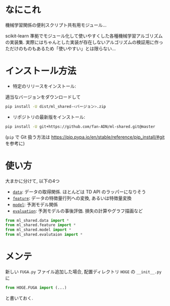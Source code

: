 # なにこれ
機械学習関係の便利スクリプト共有用モジュール... 

scikit-learn 準拠でモジュール化して使いやすくした各種機械学習アルゴリズムの実装集. 実際にはちゃんとした実装が存在しないアルゴリズムの検証用に作っただけのものもあるため「使いやすい」とは限らない...

# インストール方法

* 特定のリリースをインストール:

適当なバージョンをダウンロードして

```bash
pip install -U dist/ml_shared-<バージョン>.zip
```

* リポジトリの最新版をインストール:

```bash
pip install -U git+https://github.com/fan-ADN/ml-shared.git@master
```

(`pip` で Git 扱う方法は https://pip.pypa.io/en/stable/reference/pip_install/#git を参考に)


# 使い方

大まかに分けて, 以下の4つ

* [`data`](ml_shared/evaluation/README.md): データの取得関係. ほとんどは TD API のラッパーになりそう
* [`feature`](ml_shared/evaluation/README.md):  データの特徴量行列への変換, あるいは特徴量変換
* [`model`](ml_shared/model/README.md): 予測モデル関係
* [`evaluation`](ml_shared/evaluation/README.md): 予測モデルの事後評価. 損失の計算やグラフ描画など

```python
from ml_shared.data import *
from ml_shared.feature import *
from ml_shared.model import *
from ml_shared.evalutaion import *
```

# メンテ
新しい `FUGA.py` ファイル追加した場合, 配置ディレクトリ `HOGE` の `__init__.py` に

```python
from HOGE.FUGA import (...)
```

と書いておく.
